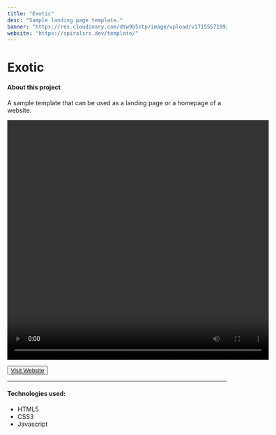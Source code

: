 ```yaml
---
title: "Exotic"
desc: "Sample landing page template."
banner: "https://res.cloudinary.com/dtw9b5stp/image/upload/v1715557199/portfolioassets/axxhy7jf1sagsmf4abvj.png"
website: "https://spiralsrc.dev/template/"
---
```


# Exotic

#### About this project

A sample template that can be used as a landing page or a homepage of a website.

<video width="600" height="550" controls>
    <source src="https://res.cloudinary.com/dtw9b5stp/video/upload/v1715566171/portfolioassets/loephlml0tdxczq9nkox.mp4" type="video/mp4">
</video>

<button>[Visit Website](https://spiralsrc.dev/template/)</button>

<hr/>

#### Technologies used:

- HTML5
- CSS3
- Javascript
